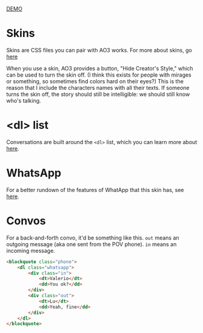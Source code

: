 [DEMO](https://codepen.io/Azdaema/pen/qBqRJaJ)

# Skins
Skins are CSS files you can pair with AO3 works. For more about skins, go [here](https://archiveofourown.org/admin_posts/80)

When you use a skin, AO3 provides a button, "Hide Creator's Style," which can be used to turn the skin off. (I think this exists for people with mirages or something, so sometimes find colors hard on their eyes?) This is the reason that I include the characters names with all their texts. If someone turns the skin off, the story should still be intelligible: we should still know who's talking.

# \<dl\> list
Conversations are built around the `<dl>` list, which you can learn more about [here](https://developer.mozilla.org/en-US/docs/Web/HTML/Element/dl).

# WhatsApp
For a better rundown of the features of WhatApp that this skin has, see [here](https://github.com/Azdaema/AO3-Skin_Messaging/tree/master/WhatsApp).

# Convos
For a back-and-forth convo, it'd be something like this. `out` means an outgoing message (aka one sent from the POV phone). `in` means an incoming message.

```html
<blockquote class="phone">
	<dl class="whatsapp">
		<div class="in">
			<dt>Valerio</dt>
			<dd>You ok?</dd>
		</div>
		<div class="out">
			<dt>Lu</dt>
			<dd>Yeah, fine</dd>
		</div>
	</dl>
</blockquote>
```
